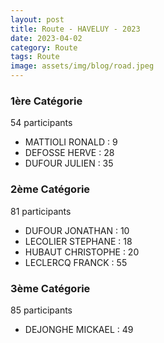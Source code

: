```yaml
---
layout: post
title: Route - HAVELUY - 2023
date: 2023-04-02
category: Route
tags: Route
image: assets/img/blog/road.jpeg
---
```


### 1ère Catégorie
54 participants
- MATTIOLI RONALD : 9
- DEFOSSE HERVE : 28
- DUFOUR JULIEN : 35

### 2ème Catégorie
81 participants
- DUFOUR JONATHAN : 10
- LECOLIER STEPHANE : 18
- HUBAUT CHRISTOPHE : 20
- LECLERCQ FRANCK : 55

### 3ème Catégorie
85 participants
- DEJONGHE MICKAEL : 49
